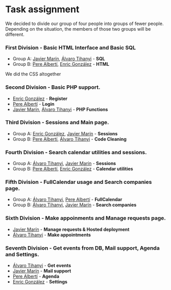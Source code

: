 # Task assignment

We decided to divide our group of four people into groups of fewer people. Depending on the situation, the members of those
two groups will be different.

### First Division - Basic HTML Interface and Basic SQL
  * Group A: [Javier Marín](https://github.com/javimarinbergas), [Álvaro Tihanyi](https://github.com/krauzeSD) - __SQL__
  * Group B: [Pere Albertí](https://github.com/PereAlberti), [Enric González](https://github.com/Enric96) - __HTML__

We did the CSS altogether

### Second Division - Basic PHP support.
  * [Enric González](https://github.com/Enric96) - __Register__
  * [Pere Albertí](https://github.com/PereAlberti) - __Login__
  * [Javier Marín](https://github.com/javimarinbergas), [Álvaro Tihanyi](https://github.com/krauzeSD) - __PHP Functions__ 
  

### Third Division - Sessions and Main page.
 * Group A: [Enric González](https://github.com/Enric96), [Javier Marín](https://github.com/javimarinbergas) - __Sessions__
 * Group B: [Pere Albertí](https://github.com/PereAlberti), [Álvaro Tihanyi](https://github.com/krauzeSD) - __Code Cleaning__

### Fourth Division - Search calendar utilities and sessions.
* Group A: [Álvaro Tihanyi](https://github.com/krauzeSD), [Javier Marín](https://github.com/javimarinbergas) - __Sessions__
* Group B: [Pere Albertí](https://github.com/PereAlberti), [Enric González](https://github.com/Enric96) - __Calendar utilities__
  
### Fifth Division - FullCalendar usage and Search companies page.
* Group A: [Álvaro Tihanyi](https://github.com/krauzeSD), [Pere Albertí](https://github.com/PereAlberti) - __FullCalendar__
* Group B: [Álvaro Tihanyi](https://github.com/krauzeSD), [Javier Marín](https://github.com/javimarinbergas) - __Search companies__

### Sixth Division - Make appoinments and Manage requests page.
* [Javier Marín](https://github.com/javimarinbergas) - __Manage requests & Hosted deployment__
* [Álvaro Tihanyi](https://github.com/krauzeSD) - __Make appointments__

### Seventh Division - Get events from DB, Mail support, Agenda and Settings.
* [Álvaro Tihanyi](http://github.com/krauzeSD) - __Get events__
* [Javier Marín](https://github.com/javimarinbergas) - __Mail support__
* [Pere Albertí](https://github.com/PereAlberti) - __Agenda__
* [Enric González](https://github.com/Enric96) - __Settings__
  
